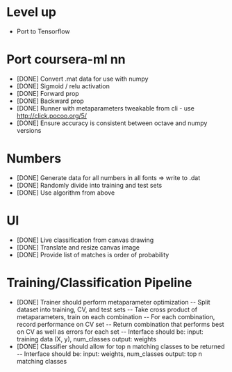 # Level up
- Port to Tensorflow


# Port coursera-ml nn
- [DONE] Convert .mat data for use with numpy
- [DONE] Sigmoid / relu activation
- [DONE] Forward prop
- [DONE] Backward prop
- [DONE] Runner with metaparameters tweakable from cli - use http://click.pocoo.org/5/
- [DONE] Ensure accuracy is consistent between octave and numpy versions

# Numbers
- [DONE] Generate data for all numbers in all fonts => write to .dat
- [DONE] Randomly divide into training and test sets
- [DONE] Use algorithm from above

# UI
- [DONE] Live classification from canvas drawing
- [DONE] Translate and resize canvas image
- [DONE] Provide list of matches is order of probability

# Training/Classification Pipeline
- [DONE] Trainer should perform metaparameter optimization
    -- Split dataset into training, CV, and test sets
    -- Take cross product of metaparameters, train on each combination
    -- For each combination, record performance on CV set
    -- Return combination that performs best on CV as well as errors
       for each set
    -- Interface should be:
        input: training data (X, y), num_classes
        output: weights
- [DONE] Classifier should allow for top n matching classes to be returned
    -- Interface should be:
        input: weights, num_classes
        output: top n matching classes

